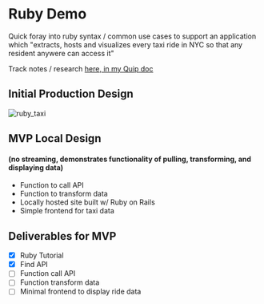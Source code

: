 # Ruby Demo
Quick foray into ruby syntax / common use cases to support an application
which "extracts, hosts and visualizes every taxi ride in NYC so that any
resident anywere can access it"

Track notes / research [here, in my Quip doc](https://quip.com/rsFoAR8HRclG/Tyler-Technologies-Ruby-Toy-Project)

## Initial Production Design
![ruby_taxi](https://github.com/DylanPJackson/ruby_intro/assets/32489928/a6e60f7c-76d2-40aa-ac53-0b7947761344)


## MVP Local Design 
#### (no streaming, demonstrates functionality of pulling, transforming, and displaying data)
- Function to call API
- Function to transform data
- Locally hosted site built w/ Ruby on Rails
- Simple frontend for taxi data

## Deliverables for MVP

- [x] Ruby Tutorial
- [x] Find API
- [ ] Function call API
- [ ] Function transform data
- [ ] Minimal frontend to display ride data

